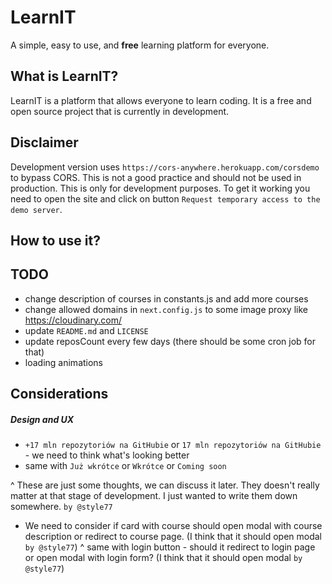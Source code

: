 # LearnIT
A simple, easy to use, and **free** learning platform for everyone.

## What is LearnIT?
LearnIT is a platform that allows everyone to learn coding. It is a free and open source project that is currently in development.

## Disclaimer
Development version uses `https://cors-anywhere.herokuapp.com/corsdemo` to bypass CORS. This is not a good practice and should not be used in production. This is only for development purposes.
To get it working you need to open the site and click on button `Request temporary access to the demo server`.

## How to use it?

## TODO
- change description of courses in constants.js and add more courses
- change allowed domains in `next.config.js` to some image proxy like https://cloudinary.com/
- update `README.md` and `LICENSE`
- update reposCount every few days (there should be some cron job for that)
- loading animations

## Considerations
##### Design and UX
- `+17 mln repozytoriów na GitHubie` or `17 mln repozytoriów na GitHubie` - we need to think what's looking better
- same with `Już wkrótce` or `Wkrótce` or `Coming soon`

^ These are just some thoughts, we can discuss it later. They doesn't really matter at that stage of development. I just wanted to write them down somewhere. `by @style77`


- We need to consider if card with course should open modal with course description or redirect to course page. (I think that it should open modal `by @style77`)
^ same with login button - should it redirect to login page or open modal with login form? (I think that it should open modal `by @style77`)
